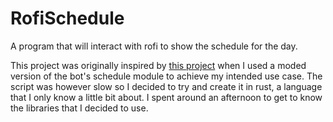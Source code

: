 # RofiSchedule
A program that will interact with rofi to show the schedule for the day.

This project was originally inspired by [this project](https://github.com/adelhult/welcome-bot/) when I used a moded version of the bot's schedule module to achieve my intended use case.
The script was however slow so I decided to try and create it in rust, a language that I only know a little bit about.
I spent around an afternoon to get to know the libraries that I decided to use.

